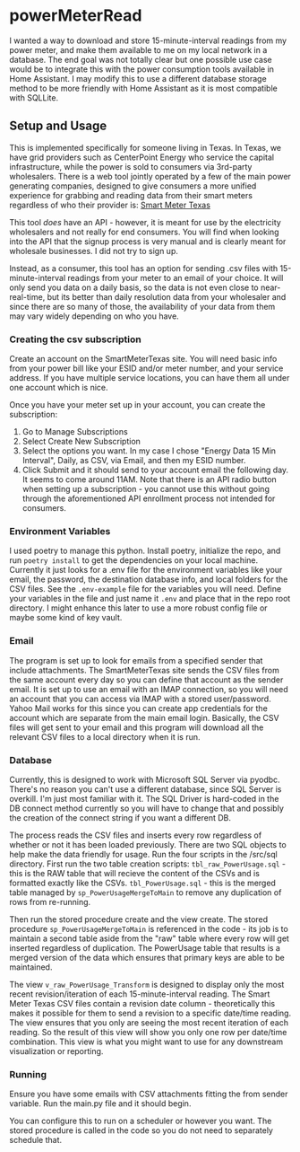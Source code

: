 # powerMeterRead

I wanted a way to download and store 15-minute-interval readings from my power meter, and make them available to me on my local network in a database. 
The end goal was not totally clear but one possible use case would be to integrate this with the power consumption tools available in Home Assistant. 
I may modify this to use a different database storage method to be more friendly with Home Assistant as it is most compatible with SQLLite. 


## Setup and Usage

This is implemented specifically for someone living in Texas. 
In Texas, we have grid providers such as CenterPoint Energy who service the capital infrastructure, while the power is sold to consumers via 3rd-party wholesalers. 
There is a web tool jointly operated by a few of the main power generating companies, designed to give consumers a more unified experience for grabbing and reading data from their smart meters regardless of who their provider is: 
[Smart Meter Texas](https://www.smartmetertexas.com/quickrefguides)

This tool *does* have an API - however, it is meant for use by the electricity wholesalers and not really for end consumers. 
You will find when looking into the API that the signup process is very manual and is clearly meant for wholesale businesses. 
I did not try to sign up. 

Instead, as a consumer, this tool has an option for sending .csv files with 15-minute-interval readings from your meter to an email of your choice. 
It will only send you data on a daily basis, so the data is not even close to near-real-time, but its better than daily resolution data from your wholesaler and since there are so many of those, the availability of your data from them may vary widely depending on who you have. 


### Creating the csv subscription 

Create an account on the SmartMeterTexas site. 
You will need basic info from your power bill like your ESID and/or meter number, and your service address. 
If you have multiple service locations, you can have them all under one account which is nice. 

Once you have your meter set up in your account, you can create the subscription: 
1. Go to Manage Subscriptions 
1. Select Create New Subscription 
1. Select the options you want. In my case I chose "Energy Data 15 Min Interval", Daily, as CSV, via Email, and then my ESID number. 
1. Click Submit and it should send to your account email the following day. It seems to come around 11AM. 
Note that there is an API radio button when setting up a subscription - you cannot use this without going through the aforementioned API enrollment process not intended for consumers. 


### Environment Variables 

I used poetry to manage this python. Install poetry, initialize the repo, and run `poetry install` to get the dependencies on your local machine. 
Currently it just looks for a .env file for the environment variables like your email, the password, the destination database info, and local folders for the CSV files. 
See the `.env-example` file for the variables you will need. 
Define your variables in the file and just name it `.env` and place that in the repo root directory. 
I might enhance this later to use a more robust config file or maybe some kind of key vault. 


### Email 

The program is set up to look for emails from a specified sender that include attachments. The SmartMeterTexas site sends the CSV files from the same account every day so you can define that account as the sender email. 
It is set up to use an email with an IMAP connection, so you will need an account that you can access via IMAP with a stored user/password. 
Yahoo Mail works for this since you can create app credentials for the account which are separate from the main email login. 
Basically, the CSV files will get sent to your email and this program will download all the relevant CSV files to a local directory when it is run. 


### Database 
Currently, this is designed to work with Microsoft SQL Server via pyodbc. 
There's no reason you can't use a different database, since SQL Server is overkill. I'm just most familiar with it. 
The SQL Driver is hard-coded in the DB connect method currently so you will have to change that and possibly the creation of the connect string if you want a different DB. 

The process reads the CSV files and inserts every row regardless of whether or not it has been loaded previously. 
There are two SQL objects to help make the data friendly for usage. 
Run the four scripts in the /src/sql directory. 
First run the two table creation scripts: 
`tbl_raw_PowerUsage.sql` - this is the RAW table that will recieve the content of the CSVs and is formatted exactly like the CSVs. 
`tbl_PowerUsage.sql` - this is the merged table managed by `sp_PowerUsageMergeToMain` to remove any duplication of rows from re-running. 

Then run the stored procedure create and the view create. 
The stored procedure `sp_PowerUsageMergeToMain` is referenced in the code - its job is to maintain a second table aside from the "raw" table where every row will get inserted regardless of duplication. 
The PowerUsage table that results is a merged version of the data which ensures that primary keys are able to be maintained. 

The view `v_raw_PowerUsage_Transform` is designed to display only the most recent revision/iteration of each 15-minute-interval reading. 
The Smart Meter Texas CSV files contain a revision date column - theoretically this makes it possible for them to send a revision to a specific date/time reading. The view ensures that you only are seeing the most recent iteration of each reading. 
So the result of this view will show you only one row per date/time combination. 
This view is what you might want to use for any downstream visualization or reporting. 


### Running 
Ensure you have some emails with CSV attachments fitting the from sender variable. 
Run the main.py file and it should begin. 

You can configure this to run on a scheduler or however you want. 
The stored procedure is called in the code so you do not need to separately schedule that. 
